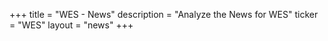 +++
title = "WES - News"
description = "Analyze the News for WES"
ticker = "WES"
layout = "news"
+++

